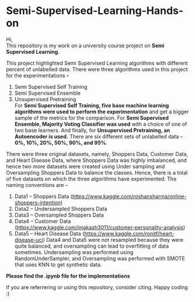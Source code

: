 # Semi-Supervised-Learning-Hands-on

Hi,<br>
This repository is my work on a university course project on __Semi Supervised Learning__.<br>

This project highlighted Semi Supervised Learning algorithms with different percent of unlabelled data. There were three algorithms used in this project for the experimentations –
1. Semi Supervised Self Training
2. Semi Supervised Ensemble
3. Unsupervised Pretraining </br>
For __Semi Supervised Self Training, five base machine learning algorithms were used to perform the experimentation__ and get a bigger sample of the metrics for the comparison. For __Semi Supervised Ensemble, Majority Voting Classifier was used__ with a choice of one of two base learners. And finally, for __Unsupervised Pretraining, an Autoencoder is used.__
There are six different sets of unlabelled data – __0%, 10%, 20%, 50%, 90%, and 95%__.<br>

There were three original datasets, namely, Shoppers Data, Customer Data, and Heart Disease Data, where Shoppers Data was highly imbalanced, and hence two more datasets were created using Under sampling and Oversampling Shoppers Data to balance the classes. Hence, there is a total of five datasets on which the three algorithms have experimented. The naming conventions are –
1. Data1 – Shoppers Data (https://www.kaggle.com/roshansharma/online-shoppers-intention)
2. Data2 – Undersampled Shoppers Data 
3. Data3 – Oversampled Shoppers Data
4. Data4 – Customer Data (https://www.kaggle.com/imakash3011/customer-personality-analysis)
5. Data5 – Heart Disease Data (https://www.kaggle.com/ronitf/heart-disease-uci)
Data4 and Data5 were not resampled because they were quite balanced, and oversampling can lead to overfitting of data sometimes.
Undersampling was performed using RandomUnderSampler, and Oversampling was performed with SMOTE that uses KNN to get synthetic data. <br>

__Please find the .ipynb file for the implementations__

If you are referrering or using this repository, consider citing. Happy coding :)


